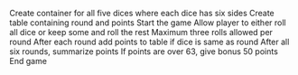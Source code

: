 Create container for all five dices where each dice has six sides
Create table containing round and points
Start the game
Allow player to either roll all dice or keep some and roll the rest
Maximum three rolls allowed per round
After each round add points to table if dice is same as round
After all six rounds, summarize points
If points are over 63, give bonus 50 points
End game
